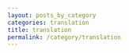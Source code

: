 ```yaml
---
layout: posts_by_category
categories: translation
title: translation
permalink: /category/translation
---
```

